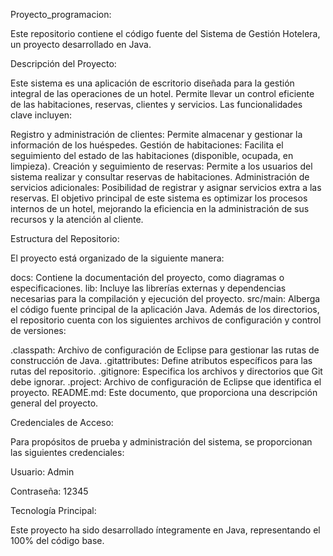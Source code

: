 Proyecto_programacion:

Este repositorio contiene el código fuente del Sistema de Gestión Hotelera, un proyecto desarrollado en Java.

Descripción del Proyecto:

Este sistema es una aplicación de escritorio diseñada para la gestión integral de las operaciones de un hotel. Permite llevar un control eficiente de las habitaciones, reservas, clientes y servicios. Las funcionalidades clave incluyen:

Registro y administración de clientes: Permite almacenar y gestionar la información de los huéspedes.
Gestión de habitaciones: Facilita el seguimiento del estado de las habitaciones (disponible, ocupada, en limpieza).
Creación y seguimiento de reservas: Permite a los usuarios del sistema realizar y consultar reservas de habitaciones.
Administración de servicios adicionales: Posibilidad de registrar y asignar servicios extra a las reservas.
El objetivo principal de este sistema es optimizar los procesos internos de un hotel, mejorando la eficiencia en la administración de sus recursos y la atención al cliente.

Estructura del Repositorio:

El proyecto está organizado de la siguiente manera:

docs: Contiene la documentación del proyecto, como diagramas o especificaciones.
lib: Incluye las librerías externas y dependencias necesarias para la compilación y ejecución del proyecto.
src/main: Alberga el código fuente principal de la aplicación Java.
Además de los directorios, el repositorio cuenta con los siguientes archivos de configuración y control de versiones:

.classpath: Archivo de configuración de Eclipse para gestionar las rutas de construcción de Java.
.gitattributes: Define atributos específicos para las rutas del repositorio.
.gitignore: Especifica los archivos y directorios que Git debe ignorar.
.project: Archivo de configuración de Eclipse que identifica el proyecto.
README.md: Este documento, que proporciona una descripción general del proyecto.

Credenciales de Acceso:

Para propósitos de prueba y administración del sistema, se proporcionan las siguientes credenciales:

Usuario: Admin

Contraseña: 12345

Tecnología Principal:

Este proyecto ha sido desarrollado íntegramente en Java, representando el 100% del código base.
